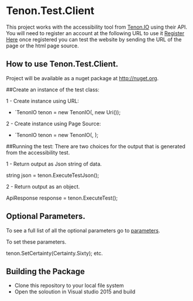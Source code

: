 # Tenon.Test.Client

This project works with the accessibility tool from <a href="http://Tenon.IO">Tenon.IO</a> using their API.
You will need to register an account at the following URL to use it <a href="https://tenon.io/register.php">Register Here</a> 
once registered you can test the website by sending the URL of the page or the html page source.

## How to use Tenon.Test.Client.
Project will be available as a nuget package at http://nuget.org.

##Create an instance of the test class:

1 - Create instance using URL:

- `TenonIO tenon = new TenonIO(<APIKEY>, new Uri(<URL-TO-TEST>));

2 - Create instance using Page Source:

- `TenonIO tenon = new TenonIO(<APIKEY>, <STRING-OF-HTML-SOURCE>);

##Running the test:
There are two choices for the output that is generated from the accessibility test.

1 - Return output as Json string of data.

string json = tenon.ExecuteTestJson();

2 - Return output as an object.

ApiResponse response = tenon.ExecuteTest();

## Optional Parameters.
To see a full list of all the optional parameters go to <a href="https://tenon.io/documentation/understanding-request-parameters.php">parameters<a/>.

To set these parameters.  

tenon.SetCertainty(Certainty.Sixty);  etc.


## Building the Package
* Clone this repository to your local file system
* Open the soloution in Visual studio 2015 and build
